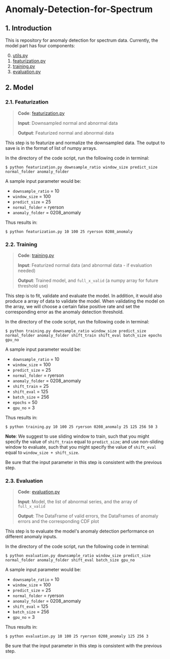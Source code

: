# Anomaly-Detection-for-Spectrum
## 1. Introduction

This is repository for anomaly detection for spectrum data. Currently, the model part has four components:

0. [utils.py](https://github.com/ZIYU-DEEP/Anomaly-Detection-for-Spectrum/blob/master/code/model/utils.py)
1. [featurization.py](https://github.com/ZIYU-DEEP/Anomaly-Detection-for-Spectrum/blob/master/code/model/featurization.py)
2. [training.py](https://github.com/ZIYU-DEEP/Anomaly-Detection-for-Spectrum/blob/master/code/model/training.py)
3. [evaluation.py](https://github.com/ZIYU-DEEP/Anomaly-Detection-for-Spectrum/blob/master/code/model/evaluation.py)





## 2. Model

### 2.1. Featurization

> **Code**: [featurization.py](https://github.com/ZIYU-DEEP/Anomaly-Detection-for-Spectrum/blob/master/code/model/featurization.py)
>
> **Input**: Downsampled normal and abnormal data 
>
> **Output**: Featurized normal and abnormal data

This step is to featurize and normalize the downsampled data. The output to save is in the format of list of numpy arrays.

In the directory of the code script, run the following code in terminal:

```
$ python featurization.py downsample_ratio window_size predict_size normal_folder anomaly_folder
```

A sample input parameter would be:

- `downsample_ratio` = 10
- `window_size` = 100
- `predict_size` = 25
- `normal_folder` = ryerson
- `anomaly_folder` = 0208_anomaly

Thus results in:

```
$ python featurization.py 10 100 25 ryerson 0208_anomaly
```



### 2.2. Training

> **Code**: [training.py](https://github.com/ZIYU-DEEP/Anomaly-Detection-for-Spectrum/blob/master/code/model/training.py)
>
> **Input**: Featurized normal data (and abnormal data - if evaluation needed)
>
> **Output**: Trained model, and `full_x_valid` (a numpy array for future threshold use)

This step is to fit, validate and evaluate the model. In addition, it would also produce a array of data to validate the model. When validating the model on the array, we will  choose a certain false positive rate and set the corresponding error as the anomaly detection threshold.

In the directory of the code script, run the following code in terminal:

```
$ python training.py downsample_ratio window_size predict_size normal_folder anomaly_folder shift_train shift_eval batch_size epochs gpu_no
```

A sample input parameter would be:

- `downsample_ratio` = 10
- `window_size` = 100
- `predict_size` = 25
- `normal_folder` = ryerson
- `anomaly_folder` = 0208_anomaly
- `shift_train` = 25
- `shift_eval` = 125
- `batch_size` = 256
- `epochs` = 50
- `gpu_no` = 3

Thus results in:

```
$ python training.py 10 100 25 ryerson 0208_anomaly 25 125 256 50 3
```

**Note**: We suggest to use sliding window to train, such that you might specify the value of  `shift_train` equal to `predict_size`; and use non-sliding window to evaluate, such that you might specify the value of `shift_eval` equal to `window_size + shift_size`.

Be sure that the input parameter in this step is consistent with the previous step.



### 2.3. Evaluation

> **Code**: [evaluation.py](https://github.com/ZIYU-DEEP/Anomaly-Detection-for-Spectrum/blob/master/code/model/evaluation.py)
>
> **Input**: Model, the list of abnormal series, and the array of `full_x_valid`
>
> **Output**: The DataFrame of valid errors, the DataFrames of anomaly errors and the corresponding CDF plot

This step is to evaluate the model's anomaly detection performance on different anomaly inputs.

In the directory of the code script, run the following code in terminal:

```
$ python evaluation.py downsample_ratio window_size predict_size normal_folder anomaly_folder shift_eval batch_size gpu_no
```

A sample input parameter would be:

- `downsample_ratio` = 10
- `window_size` = 100
- `predict_size` = 25
- `normal_folder` = ryerson
- `anomaly_folder` = 0208_anomaly
- `shift_eval` = 125
- `batch_size` = 256
- `gpu_no` = 3

Thus results in:

```
$ python evaluation.py 10 100 25 ryerson 0208_anomaly 125 256 3
```

Be sure that the input parameter in this step is consistent with the previous step.

